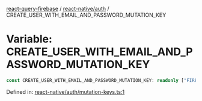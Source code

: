 [react-query-firebase](../../../modules.md) / [react-native/auth](../index.md) / CREATE\_USER\_WITH\_EMAIL\_AND\_PASSWORD\_MUTATION\_KEY

# Variable: CREATE\_USER\_WITH\_EMAIL\_AND\_PASSWORD\_MUTATION\_KEY

```ts
const CREATE_USER_WITH_EMAIL_AND_PASSWORD_MUTATION_KEY: readonly ["FIREBASE", "AUTH", "CREATE_USER_WITH_EMAIL_AND_PASSWORD_MUTATION"];
```

Defined in: [react-native/auth/mutation-keys.ts:1](https://github.com/vpishuk/react-query-firebase/blob/43c0734068a570cd646254bb366ccd8007f7dfed/react-native/auth/mutation-keys.ts#L1)
